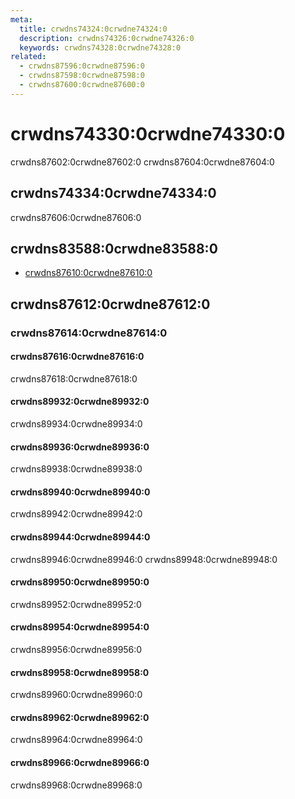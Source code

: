 ```yaml
---
meta:
  title: crwdns74324:0crwdne74324:0
  description: crwdns74326:0crwdne74326:0
  keywords: crwdns74328:0crwdne74328:0
related:
  - crwdns87596:0crwdne87596:0
  - crwdns87598:0crwdne87598:0
  - crwdns87600:0crwdne87600:0
---
```


# crwdns74330:0crwdne74330:0

crwdns87602:0crwdne87602:0 crwdns87604:0crwdne87604:0

<entry-ad />

## crwdns74334:0crwdne74334:0

crwdns87606:0crwdne87606:0

<usage name="v-overflow-btn" />

## crwdns83588:0crwdne83588:0

- [crwdns87610:0crwdne87610:0](crwdns87608:0crwdne87608:0)

## crwdns87612:0crwdne87612:0

### crwdns87614:0crwdne87614:0

#### crwdns87616:0crwdne87616:0

crwdns87618:0crwdne87618:0

<example file="v-overflow-btn/prop-counter" />

#### crwdns89932:0crwdne89932:0

crwdns89934:0crwdne89934:0

<example file="v-overflow-btn/prop-dense" />

#### crwdns89936:0crwdne89936:0

crwdns89938:0crwdne89938:0

<example file="v-overflow-btn/prop-disabled" />

#### crwdns89940:0crwdne89940:0

crwdns89942:0crwdne89942:0

<example file="v-overflow-btn/prop-editable" />

#### crwdns89944:0crwdne89944:0

crwdns89946:0crwdne89946:0 crwdns89948:0crwdne89948:0

<example file="v-overflow-btn/prop-filled" />

#### crwdns89950:0crwdne89950:0

crwdns89952:0crwdne89952:0

<example file="v-overflow-btn/prop-hint" />

#### crwdns89954:0crwdne89954:0

crwdns89956:0crwdne89956:0

<example file="v-overflow-btn/prop-loading" />

#### crwdns89958:0crwdne89958:0

crwdns89960:0crwdne89960:0

<example file="v-overflow-btn/prop-menu-props" />

#### crwdns89962:0crwdne89962:0

crwdns89964:0crwdne89964:0

<example file="v-overflow-btn/prop-readonly" />

#### crwdns89966:0crwdne89966:0

crwdns89968:0crwdne89968:0

<example file="v-overflow-btn/prop-segmented" />

<backmatter />
